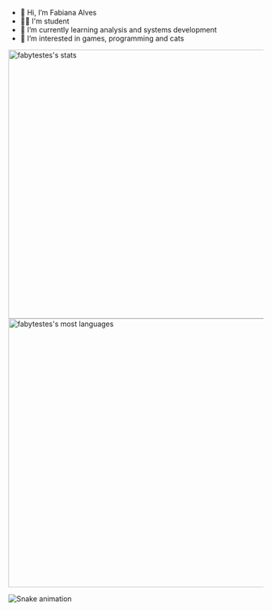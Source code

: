 - 👋 Hi, I’m Fabiana Alves
- 🧑‍🎓 I'm student
- 🌱 I’m currently learning analysis and systems development
- 👀 I’m interested in games, programming and cats

<p align="left">
<img width="530em" src="https://github-readme-stats.vercel.app/api?username=fabytestes&show_icons=true&theme=algolia" alt="fabytestes's stats"/>
<img width="530em" src="https://github-readme-stats.vercel.app/api/top-langs/?username=fabytestes&layout=compact&theme=algolia" alt="fabytestes's most languages"/>
</p>

 ![Snake animation](https://github.com/fabytestes/fabytestes/blob/output/github-contribution-grid-snake.svg)
 
